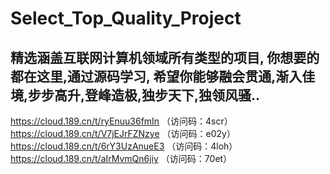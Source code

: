 # Select_Top_Quality_Project
精选涵盖互联网计算机领域所有类型的项目, 你想要的都在这里,通过源码学习, 希望你能够融会贯通,渐入佳境,步步高升,登峰造极,独步天下,独领风骚..
-------------

https://cloud.189.cn/t/ryEnuu36fmIn （访问码：4scr）
https://cloud.189.cn/t/V7jEJrFZNzye （访问码：e02y）
https://cloud.189.cn/t/6rY3UzAnueE3 （访问码：4loh）
https://cloud.189.cn/t/aIrMvmQn6jiy （访问码：70et）
